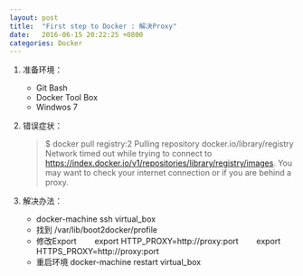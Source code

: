 ```yaml
---
layout: post
title:  "First step to Docker : 解决Proxy"
date:   2016-06-15 20:22:25 +0800
categories: Docker
---
```


1. 准备环境：
    - Git Bash
    - Docker Tool Box
    - Windwos 7

2. 错误症状：
    >$ docker pull registry:2
    Pulling repository docker.io/library/registry
    Network timed out while trying to connect to https://index.docker.io/v1/repositories/library/registry/images. You may want to check your internet connection or if you are behind a proxy.

3. 解决办法：
    - docker-machine ssh virtual_box
    - 找到 /var/lib/boot2docker/profile
    - 修改Export
        &emsp;&emsp;export HTTP_PROXY=http://proxy:port
        &emsp;&emsp;export HTTPS_PROXY=http://proxy:port
    - 重启环境 docker-machine restart virtual_box
